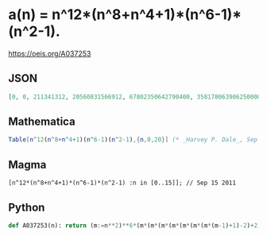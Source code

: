 # a\(n\) \= n^12\*\(n^8\+n^4\+1\)\*\(n^6\-1\)\*\(n^2\-1\)\.
https://oeis.org/A037253
## JSON
```JSON
[0, 0, 211341312, 20560831566912, 67802350642790400, 35817806390625000000, 5974842736157763686400, 450782974156649555296512, 19045158721552047314829312, 516964372056378442547769600, 9900980198009901000000000000]
```
## Mathematica
```Mathematica
Table[n^12(n^8+n^4+1)(n^6-1)(n^2-1),{n,0,20}] (* _Harvey P. Dale_, Sep 15 2011 *)
```
## Magma
```Magma
[n^12*(n^8+n^4+1)*(n^6-1)*(n^2-1) :n in [0..15]]; // Sep 15 2011
```
## Python
```Python
def A037253(n): return (m:=n**2)**6*(m*(m*(m*(m*(m*(m*(m*(m-1)+1)-2)+2)-2)+1)-1)+1) # _Chai Wah Wu_, Aug 20 2024
```
